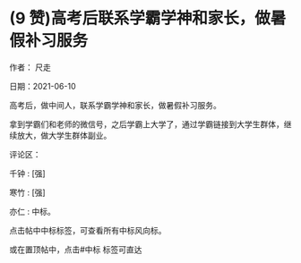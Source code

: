 
# (9 赞)高考后联系学霸学神和家长，做暑假补习服务

作者：  尺走

日期：2021-06-10

高考后，做中间人，联系学霸学神和家长，做暑假补习服务。

拿到学霸们和老师的微信号，之后学霸上大学了，通过学霸链接到大学生群体，继续放大，做大学生群体副业。

评论区：

千钟 : [强]

寒竹 : [强]

亦仁 : 中标。

点击帖中中标标签，可查看所有中标风向标。

或在置顶帖中，点击#中标  标签可直达
